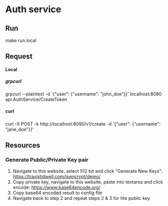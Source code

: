 # Auth service

## Run

make run.local

## Request

#### Local

##### grpcurl

grpcurl --plaintext -d '{"user": {"username": "john_doe"}}' localhost:8080 api.AuthService/CreateToken

##### curl

curl -X POST -k http://localhost:8090/v1/create -d '{"user": {"username": "jane_doe"}}'

## Resources

### Generate Public/Private Key pair

1. Navigate to this website, select 512 bit and click "Generate New Keys": https://travistidwell.com/jsencrypt/demo/
2. Copy private key, navigate to this website, paste into textarea and click encode: https://www.base64encode.org/
3. Copy base64 encoded result to config file
4. Navigate back to step 2 and repeat steps 2 & 3 for hte public key
